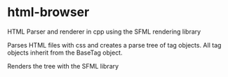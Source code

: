 # html-browser
HTML Parser and renderer in cpp using the SFML rendering library

Parses HTML files with css and creates a parse tree of tag objects.
All tag objects inherit from the BaseTag object.

Renders the tree with the SFML library
